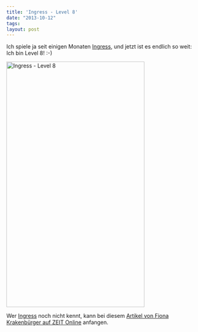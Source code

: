 ```yaml
---
title: 'Ingress - Level 8'
date: "2013-10-12"
tags: 
layout: post
---
```

Ich spiele ja seit einigen Monaten [Ingress][0], und jetzt ist es endlich so weit: Ich bin Level 8! :-)

<a href="http://www.flickr.com/photos/cringe/10223961853/" title="Ingress - Level 8 by cringe, on Flickr"><img src="http://farm8.staticflickr.com/7325/10223961853_ba3fb47977_z.jpg" width="360" height="640" alt="Ingress - Level 8"></a>

Wer [Ingress][0] noch nicht kennt, kann bei diesem [Artikel von Fiona Krakenbürger auf ZEIT Online][1] anfangen.

[0]: https://www.ingress.com/
[1]: http://www.zeit.de/digital/internet/2013-10/ingress-augmented-reality/komplettansicht
